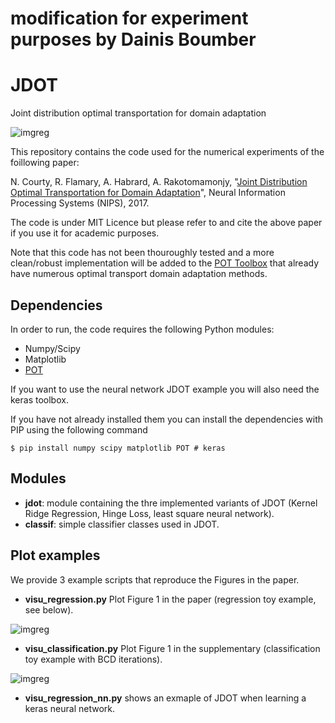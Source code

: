 # modification for experiment purposes by Dainis Boumber

# JDOT
Joint distribution optimal transportation for domain adaptation

![imgreg](imgs/visu_reg2.png)


This repository contains the code used for the numerical experiments of the foillowing paper:


N. Courty, R. Flamary, A. Habrard, A. Rakotomamonjy, "[Joint Distribution Optimal Transportation for Domain Adaptation](https://arxiv.org/pdf/1705.08848.pdf)", Neural Information Processing Systems (NIPS), 2017.


The code is under MIT Licence but please refer to and cite the above paper if you use it for academic purposes.

Note that this code has not been thouroughly tested and a more clean/robust implementation will be added to the [POT Toolbox](https://github.com/rflamary/POT) that already have numerous optimal transport domain adaptation methods.



##  Dependencies

In order to run, the code requires the following Python modules:

* Numpy/Scipy
* Matplotlib
* [POT](https://github.com/rflamary/POT)

If you want to use the neural network JDOT example you will also need the keras toolbox.


If you have not already installed them you can install the dependencies with PIP using the following command

```
$ pip install numpy scipy matplotlib POT # keras
```

## Modules

* **jdot**: module containing the thre implemented variants of JDOT (Kernel Ridge Regression, Hinge Loss, least  square neural network).
* **classif**:  simple classifier classes used in JDOT.

## Plot examples 

We provide 3 example scripts that reproduce the Figures in the paper.

* **visu_regression.py** Plot Figure 1 in the paper (regression toy example, see below).

![imgreg](imgs/visu_reg2.png)

* **visu_classification.py** Plot Figure 1 in the supplementary (classification toy example with BCD iterations).

![imgreg](imgs/visu_classif.png)


* **visu_regression_nn.py** shows an exmaple of JDOT when learning a keras neural network.




